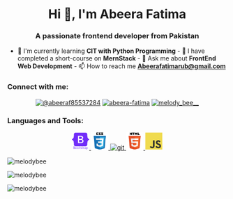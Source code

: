 <h1 align="center">Hi 👋, I'm Abeera Fatima</h1>
<h3 align="center">A passionate frontend developer from Pakistan</h3>

- 🌱 I'm currently learning **CIT with Python Programming** - 🌱 I have
completed a short-course on **MernStack** - 💬 Ask me about **FrontEnd Web
Development** - 📫 How to reach me **Abeerafatimarub@gmail.com**
<!-- start -->
<h3 align="left">Connect with me:</h3>
<div align="center">
	<span align="left">
		<a href="https://twitter.com/@abeeraf85537284" target="blank"
			><img
				align="center"
				src="https://raw.githubusercontent.com/rahuldkjain/github-profile-readme-generator/master/src/images/icons/Social/twitter.svg"
				alt="@abeeraf85537284"
				height="30"
				width="40"
		/></a>
	</span>
	<span align="center">
		<a href="https://linkedin.com/in/abeera-fatima" target="blank"
			><img
				align="center"
				src="https://raw.githubusercontent.com/rahuldkjain/github-profile-readme-generator/master/src/images/icons/Social/linked-in-alt.svg"
				alt="abeera-fatima"
				height="30"
				width="40"
		/></a>
	</span>
	<span align="">
		<a href="https://instagram.com/melody_bee__" target="blank"
			><img
				align="center"
				src="https://raw.githubusercontent.com/rahuldkjain/github-profile-readme-generator/master/src/images/icons/Social/instagram.svg"
				alt="melody_bee__"
				height="30"
				width="40"
		/></a>
	</span>
</div>
<!-- end -->
<!-- start -->
<h3 align="left">Languages and Tools:</h3>
<div align="center">
	<span>
		<a href="https://getbootstrap.com" target="_blank" rel="noreferrer">
			<img
				src="https://raw.githubusercontent.com/devicons/devicon/master/icons/bootstrap/bootstrap-plain-wordmark.svg"
				alt="bootstrap"
				width="40"
				height="40"
			/>
		</a>
		<a href="https://www.w3schools.com/css/" target="_blank" rel="noreferrer">
			<img
				src="https://raw.githubusercontent.com/devicons/devicon/master/icons/css3/css3-original-wordmark.svg"
				alt="css3"
				width="40"
				height="40"
			/>
		</a> </span
	><span>
		<a href="https://git-scm.com/" target="_blank" rel="noreferrer">
			<img
				src="https://www.vectorlogo.zone/logos/git-scm/git-scm-icon.svg"
				alt="git"
				width="40"
				height="40"
			/>
		</a> </span
	><span>
		<a href="https://www.w3.org/html/" target="_blank" rel="noreferrer">
			<img
				src="https://raw.githubusercontent.com/devicons/devicon/master/icons/html5/html5-original-wordmark.svg"
				alt="html5"
				width="40"
				height="40"
			/>
		</a> </span
	><span>
		<a
			href="https://developer.mozilla.org/en-US/docs/Web/JavaScript"
			target="_blank"
			rel="noreferrer"
		>
			<img
				src="https://raw.githubusercontent.com/devicons/devicon/master/icons/javascript/javascript-original.svg"
				alt="javascript"
				width="40"
				height="40"
			/>
		</a> </span
	><span></span>
</div>
<!-- end -->
<p>
	<img
		align="center"
		src="https://github-readme-stats.vercel.app/api/top-langs?username=melodybee&show_icons=true&locale=en&layout=compact"
		alt="melodybee"
	/>
</p>

<p>
	&nbsp;<img
		align="left"
		src="https://github-readme-stats.vercel.app/api?username=melodybee&show_icons=true&locale=en"
		alt="melodybee"
	/>
</p>

<p>
	<img
		align="left"
		src="https://github-readme-streak-stats.herokuapp.com/?user=melodybee&"
		alt="melodybee"
	/>
</p>
